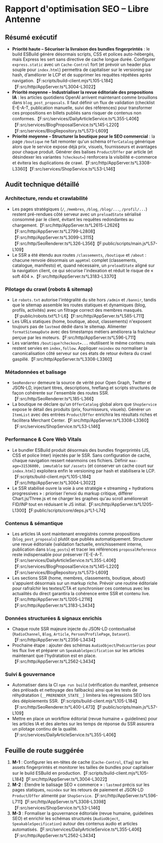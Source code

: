 # Rapport d'optimisation SEO – Libre Antenne

## Résumé exécutif
- **Priorité haute – Sécuriser la livraison des bundles fingerprintés** : le build ESBuild génère désormais scripts, CSS et polices auto-hébergés, mais Express les sert sans directive de cache longue durée. Configurer `express.static` avec un `Cache-Control` fort (et prévoir un header plus souple pour `index.html`) permettra de capitaliser sur le versioning par hash, d’améliorer le LCP et de supprimer les requêtes répétées après navigation.【F:scripts/build-client.mjs†L105-L184】【F:src/http/AppServer.ts†L3004-L3022】
- **Priorité moyenne – Industrialiser la revue éditoriale des propositions IA** : les articles quotidiens OpenAI arrivent maintenant comme brouillons dans `blog_post_proposals`. Il faut définir un flux de validation (checklist E-E-A-T, publication manuelle, suivi des références) pour transformer ces propositions en billets publiés sans risquer de contenus non conformes.【F:src/services/DailyArticleService.ts†L355-L406】【F:src/services/BlogProposalService.ts†L145-L220】【F:src/services/BlogRepository.ts†L573-L609】
- **Priorité moyenne – Structurer la boutique pour le SEO commercial** : la page `/boutique` ne fait remonter qu'un schéma `OfferCatalog` générique alors que le service expose déjà prix, visuels, fournisseurs et avantages pour chaque produit. Générer des balises `Product`/`Offer` par article (et désindexer les variantes `?checkout=`) renforcera la visibilité e-commerce et évitera les duplications de crawl.【F:src/http/AppServer.ts†L3308-L3360】【F:src/services/ShopService.ts†L53-L146】

## Audit technique détaillé

### Architecture, rendu et crawlabilité
- Les pages stratégiques (`/`, `/membres`, `/blog`, `/blog/...`, `/profil/...`) restent pré-rendues côté serveur avec un `preloadState` sérialisé consommé par le client, évitant les requêtes redondantes au chargement.【F:src/http/AppServer.ts†L2615-L2626】【F:src/http/AppServer.ts†L2799-L2808】【F:src/http/AppServer.ts†L3099-L3115】【F:src/http/SeoRenderer.ts†L326-L356】【F:public/scripts/main.js†L57-L109】
- Le SSR a été étendu aux routes `/classements`, `/boutique` et `/about` : chacune renvoie désormais un `appHtml` complet (classements, catalogue, manifesto) et, quand nécessaire, un `preloadState` aligné sur la navigation client, ce qui sécurise l'indexation et réduit le risque de « soft 404 ».【F:src/http/AppServer.ts†L3183-L3370】

### Pilotage du crawl (robots & sitemap)
- Le `robots.txt` autorise l'intégralité du site hors `/admin` et `/bannir`, tandis que le sitemap assemble les routes statiques et dynamiques (blog, profils, activités) avec un filtrage correct des membres masqués.【F:public/robots.txt†L1-L6】【F:src/http/AppServer.ts†L585-L711】
- Les URLs statiques (home, boutique, about, classements) n'exposent toujours pas de `lastmod` dédié dans le sitemap. Alimenter `formatSitemapDate` avec des timestamps métiers améliorera la fraîcheur perçue par les moteurs.【F:src/http/AppServer.ts†L596-L711】
- Les variantes `/boutique?checkout=...` réutilisent le même contenu mais restent servies en `index,follow`. Appliquer `noindex` ou normaliser la canonicalisation côté serveur sur ces états de retour évitera du crawl gaspillé.【F:src/http/AppServer.ts†L3308-L3360】

### Métadonnées et balisage
- `SeoRenderer` demeure la source de vérité pour Open Graph, Twitter et JSON-LD, injectant titres, descriptions, hreflang et scripts structurés de façon cohérente sur l'ensemble des routes SSR.【F:src/http/SeoRenderer.ts†L185-L366】
- La boutique ne déclare qu'un `OfferCatalog` global alors que `ShopService` expose le détail des produits (prix, fournisseurs, visuels). Générer un `ItemList` avec des entrées `Product`/`Offer` enrichira les résultats riches et facilitera Merchant Center.【F:src/http/AppServer.ts†L3308-L3360】【F:src/services/ShopService.ts†L53-L146】

### Performance & Core Web Vitals
- Le bundler ESBuild produit désormais des bundles fingerprintés (JS, CSS et police Inter) injectés par le SSR. Sans configuration de cache, chaque navigation ressert néanmoins ces fichiers. Définir `max-age=31536000, immutable` sur `/assets` (et conserver un cache court sur `index.html`) exploitera enfin le versioning par hash et stabilisera le LCP.【F:scripts/build-client.mjs†L105-L184】【F:src/http/AppServer.ts†L3004-L3022】
- Le SSR stabilisé ouvre la voie à une stratégie « streaming + hydrations progressives » : prioriser l'envoi du markup critique, différer Chart.js/Three.js et ne charger les graphes qu'au scroll améliorerait FID/INP tout en réduisant le JS initial.【F:src/http/AppServer.ts†L1205-L1300】【F:public/scripts/core/deps.js†L1-L74】

### Contenus & sémantique
- Les articles IA sont maintenant enregistrés comme propositions (`blog_post_proposals`) plutôt que publiés automatiquement. Structurer une revue éditoriale (validation factuelle, enrichissement interne, publication dans `blog_posts`) et tracer les références `proposalReference` reste indispensable pour préserver l'E-E-A-T.【F:src/services/DailyArticleService.ts†L355-L406】【F:src/services/BlogProposalService.ts†L145-L220】【F:src/services/BlogRepository.ts†L573-L609】
- Les sections SSR (home, membres, classements, boutique, about) s'appuient désormais sur un markup riche. Prévoir une routine éditoriale pour rafraîchir les textes/CTA et synchroniser ces contenus avec les actualités du direct garantira la cohérence entre SSR et contenu live.【F:src/http/AppServer.ts†L1205-L2116】【F:src/http/AppServer.ts†L3183-L3434】

### Données structurées & signaux enrichis
- Chaque route SSR majeure injecte du JSON-LD contextualisé (`RadioChannel`, `Blog`, `Article`, `Person`/`ProfilePage`, `Dataset`).【F:src/http/AppServer.ts†L2356-L3434】
- Prochaine étape : ajouter des schémas `AudioObject`/`PodcastSeries` pour les flux live et préparer un `SpeakableSpecification` sur les articles maintenant que l'hydratation est en place.【F:src/http/AppServer.ts†L2562-L3434】

### Suivi & gouvernance
- Automatiser dans la CI `npm run build` (vérification du manifest, présence des préloads et nettoyage des fallbacks) ainsi que les tests de réhydratation (`__PRERENDER_STATE__`) limitera les régressions SEO lors des déploiements SSR.【F:scripts/build-client.mjs†L105-L184】【F:src/http/SeoRenderer.ts†L400-L473】【F:public/scripts/main.js†L57-L109】
- Mettre en place un workflow éditorial (revue humaine + guidelines) pour les articles IA et des alertes sur les temps de réponse du SSR assurera un pilotage continu de la qualité.【F:src/services/DailyArticleService.ts†L355-L406】

## Feuille de route suggérée
1. **M-1** : Configurer les en-têtes de cache (`Cache-Control`, `ETag`) sur les assets fingerprintés et monitorer les tailles de bundles pour capitaliser sur le build ESBuild en production.【F:scripts/build-client.mjs†L105-L184】【F:src/http/AppServer.ts†L3004-L3022】
2. **M-2** : Étendre le balisage SEO « commerce » : `lastmod` précis sur les pages statiques, `noindex` sur les retours de paiement et JSON-LD `Product`/`Offer` alimenté par `ShopService`.【F:src/http/AppServer.ts†L596-L711】【F:src/http/AppServer.ts†L3308-L3398】【F:src/services/ShopService.ts†L53-L146】
3. **M-3** : Formaliser la gouvernance éditoriale (revue humaine, guidelines SEO) et enrichir les schémas structurés (`AudioObject`, `SpeakableSpecification`) autour des contenus audio et articles automatisés.【F:src/services/DailyArticleService.ts†L355-L406】【F:src/http/AppServer.ts†L2562-L3434】
